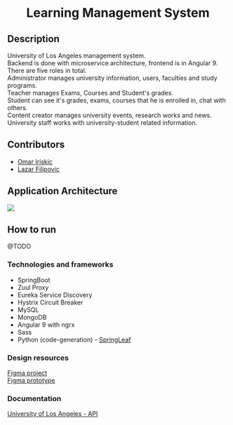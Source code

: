 <h1 align="center">Learning Management System</h1>

## Description

University of Los Angeles management system.  
Backend is done with microservice architecture, frontend is in Angular 9.  
There are five roles in total.  
Administrator manages university information, users, faculties and study programs.  
Teacher manages Exams, Courses and Student's grades.  
Student can see it's grades, exams, courses that he is enrolled in, chat with others.  
Content creator manages university events, research works and news.  
University staff works with university-student related information.

## Contributors

-   [Omar Iriskic](https://github.com/OMKE)
-   [Lazar Filipovic](https://github.com/laki098)

## Application Architecture

<img src="https://user-images.githubusercontent.com/17277467/95520216-0f9cac80-09c7-11eb-8532-76bc75f5d815.png">

## How to run

@TODO

### Technologies and frameworks

-   SpringBoot
-   Zuul Proxy
-   Eureka Service Discovery
-   Hystrix Circuit Breaker
-   MySQL
-   MongoDB
-   Angular 9 with ngrx
-   Sass
-   Python (code-generation) - [SpringLeaf](https://github.com/OMKE/SpringLeaf)

### Design resources

[Figma project](https://www.figma.com/file/qc1DDLrPyskpR015t6c3Q1/University-of-Los-Angeles-LMS?node-id=0%3A1) <br>
[Figma prototype](https://www.figma.com/proto/qc1DDLrPyskpR015t6c3Q1/University-of-Los-Angeles-LMS?node-id=0%3A1)

### Documentation

[University of Los Angeles - API](https://documenter.getpostman.com/view/6089658/TVKFzGJv)

